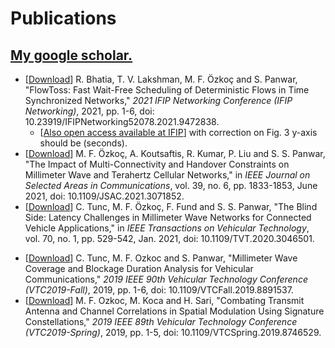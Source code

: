 
# Publications

## [My google scholar.](https://scholar.google.com/citations?user=XuVguUQAAAAJ&hl=en&oi=ao)

  *  \[[Download](https://ieeexplore.ieee.org/document/9472838)\] R. Bhatia, T. V. Lakshman, M. F. Özkoç and S. Panwar, "FlowToss: Fast Wait-Free Scheduling of Deterministic Flows in Time Synchronized Networks," *2021 IFIP Networking Conference (IFIP Networking)*, 2021, pp. 1-6, doi: 10.23919/IFIPNetworking52078.2021.9472838. 
     - \[[Also open access available at IFIP](https://dl.ifip.org/db/conf/networking/networking2021/1570720467.pdf)\] with correction on Fig. 3 y-axis should be (seconds).
  *  \[[Download](https://ieeexplore.ieee.org/document/9398856)\] M. F. Özkoç, A. Koutsaftis, R. Kumar, P. Liu and S. S. Panwar, "The Impact of Multi-Connectivity and Handover Constraints on Millimeter Wave and Terahertz Cellular Networks," in *IEEE Journal on Selected Areas in Communications*, vol. 39, no. 6, pp. 1833-1853, June 2021, doi: 10.1109/JSAC.2021.3071852.
  *  \[[Download](https://ieeexplore.ieee.org/document/9303460)\] C. Tunc, M. F. Özkoç, F. Fund and S. S. Panwar, "The Blind Side: Latency Challenges in Millimeter Wave Networks for Connected Vehicle Applications," in *IEEE Transactions on Vehicular Technology*, vol. 70, no. 1, pp. 529-542, Jan. 2021, doi: 10.1109/TVT.2020.3046501.
<!--   *  (https://www.sciencedirect.com/science/article/abs/pii/S1874490719306044) Spatial modulation with signature constellations for increased robustness to antenna and channel correlations -->
  *  \[[Download](https://ieeexplore.ieee.org/document/8891537)\] C. Tunc, M. F. Ozkoc and S. Panwar, "Millimeter Wave Coverage and Blockage Duration Analysis for Vehicular Communications," *2019 IEEE 90th Vehicular Technology Conference (VTC2019-Fall)*, 2019, pp. 1-6, doi: 10.1109/VTCFall.2019.8891537.
  *  \[[Download](https://ieeexplore.ieee.org/document/8746529)\] M. F. Ozkoc, M. Koca and H. Sari, "Combating Transmit Antenna and Channel Correlations in Spatial Modulation Using Signature Constellations," *2019 IEEE 89th Vehicular Technology Conference (VTC2019-Spring)*, 2019, pp. 1-5, doi: 10.1109/VTCSpring.2019.8746529.
